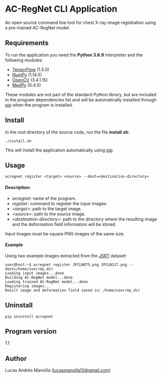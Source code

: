 # AC-RegNet CLI Application
An open source command line tool for chest X-ray image registration using a pre-trained AC-RegNet model.

## Requirements
To run the application you need the **Python 3.6.9** interpreter and the following modules: 
- [TensorFlow](https://www.tensorflow.org/) (1.5.0)
- [NumPy](http://www.numpy.org/) (1.14.5)
- [OpenCV](https://opencv.org/) (3.4.1.15)
- [MedPy](https://loli.github.io/medpy/) (0.4.0)

These modules are not part of the standard Python library, but are included in the program dependencies list and will be automatically installed through [pip](https://pip.pypa.io/en/stable/) when the program is installed.

## Install
In the root directory of the source code, run the file **install.sh**:
```
./install.sh
```
This will install the application automatically using [pip](https://pip.pypa.io/en/stable/).

## Usage
```
acregnet register <target> <source> --dest=<destination-directory>
```

#### Description:
- *acregnet*: name of the program.
- *register*: command to register the input images.
- *&lt;target&gt;*: path to the target image.
- *&lt;source&gt;*: path to the source image. 
- *&lt;destination-directory&gt;*: path to the directory where the resulting image and the deformation field information will be stored.

Input images must be square PNG images of the same size.

#### Example
Using two example images extracted from the [JSRT](http://db.jsrt.or.jp/eng.php) dataset:
```
user@host:~$ acregnet register JPCLN075.png JPCLN117.png --dest=/home/user/my_dir
Loading input images...done
Building AC-RegNet model...done
Loading trained AC-RegNet model...done
Registering images...
Result image and deformation field saved in: /home/user/my_dir
```

## Uninstall
```
pip uninstall acregnet
```

## Program version
1.1

## Author
Lucas Andrés Mansilla (lucasmansilla12@gmail.com)
